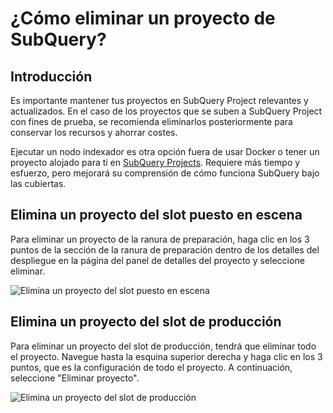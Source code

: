# ¿Cómo eliminar un proyecto de SubQuery?

## Introducción

Es importante mantener tus proyectos en SubQuery Project relevantes y actualizados. En el caso de los proyectos que se suben a SubQuery Project con fines de prueba, se recomienda eliminarlos posteriormente para conservar los recursos y ahorrar costes.

Ejecutar un nodo indexador es otra opción fuera de usar Docker o tener un proyecto alojado para ti en [SubQuery Projects](https://project.subquery.network/). Requiere más tiempo y esfuerzo, pero mejorará su comprensión de cómo funciona SubQuery bajo las cubiertas.

## Elimina un proyecto del slot puesto en escena

Para eliminar un proyecto de la ranura de preparación, haga clic en los 3 puntos de la sección de la ranura de preparación dentro de los detalles del despliegue en la página del panel de detalles del proyecto y seleccione eliminar.

![Elimina un proyecto del slot puesto en escena](/assets/img/delete_staging.png)

## Elimina un proyecto del slot de producción

Para eliminar un proyecto del slot de producción, tendrá que eliminar todo el proyecto. Navegue hasta la esquina superior derecha y haga clic en los 3 puntos, que es la configuración de todo el proyecto. A continuación, seleccione "Eliminar proyecto".

![Elimina un proyecto del slot de producción](/assets/img/delete_production.png)